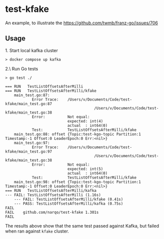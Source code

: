 # test-kfake

An example, to illustrate the https://github.com/twmb/franz-go/issues/706

## Usage

1\. Start local kafka cluster


```
> docker compose up kafka
```

2.\ Run Go tests

```
> go test ./

=== RUN   TestListOffsetsAfterMilli
=== RUN   TestListOffsetsAfterMilli/kfake
    main_test.go:87:
        	Error Trace:	/Users/v/Documents/Code/test-kfake/main_test.go:87
        	            				/Users/v/Documents/Code/test-kfake/main_test.go:38
        	Error:      	Not equal:
        	            	expected: int(4)
        	            	actual  : int64(0)
        	Test:       	TestListOffsetsAfterMilli/kfake
    main_test.go:88: offset {Topic:test-kgo-topic Partition:1 Timestamp:-1 Offset:0 LeaderEpoch:0 Err:<nil>}
    main_test.go:97:
        	Error Trace:	/Users/v/Documents/Code/test-kfake/main_test.go:97
        	            				/Users/v/Documents/Code/test-kfake/main_test.go:38
        	Error:      	Not equal:
        	            	expected: int(5)
        	            	actual  : int64(0)
        	Test:       	TestListOffsetsAfterMilli/kfake
    main_test.go:98: offset {Topic:test-kgo-topic Partition:1 Timestamp:-1 Offset:0 LeaderEpoch:0 Err:<nil>}
=== RUN   TestListOffsetsAfterMilli/kafka
--- FAIL: TestListOffsetsAfterMilli (1.16s)
    --- FAIL: TestListOffsetsAfterMilli/kfake (0.41s)
    --- PASS: TestListOffsetsAfterMilli/kafka (0.75s)
FAIL
FAIL	github.com/narqo/test-kfake	1.301s
FAIL
```

The results above show that the same test passed against Kafka, but failed when ran against `kfake` cluster.
